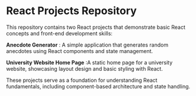 # React Projects Repository

This repository contains two React projects that demonstrate basic React concepts and front-end development skills:

 **Anecdote Generator** : A simple application that generates random anecdotes using React components and state management.

 **University Website Home Page** :A static home page for a university website, showcasing layout design and basic styling with React.

These projects serve as a foundation for understanding React fundamentals, including component-based architecture and state handling.



